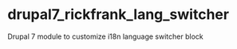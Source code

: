 drupal7_rickfrank_lang_switcher
===============================

Drupal 7 module to customize i18n language switcher block